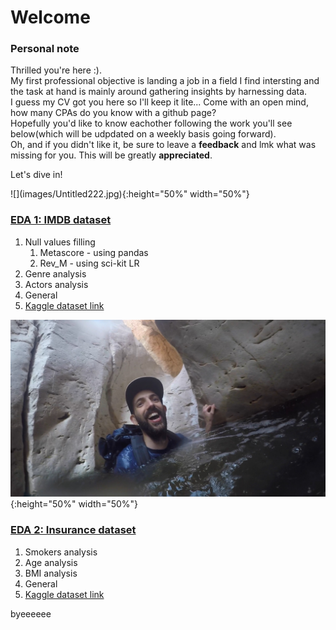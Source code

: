 <h1>Welcome</h1>


<h3>Personal note</h3>
<p> Thrilled you're here :).<br>
  My first professional objective is landing a job in a field I find intersting and the task at hand is mainly around gathering insights by harnessing data.<br>
  I guess my CV got you here so I'll keep it lite... Come with an open mind, how many CPAs do you know with a github page?<br>
  Hopefully you'd like to know eachother following the work you'll see below(which will be udpdated on a weekly basis going forward).<br>
  Oh, and if you didn't like it, be sure to leave a <strong>feedback</strong> and lmk what was missing for you. This will be greatly <strong>appreciated</strong>.</p>
  
  
  <p>Let's dive in!</p>
  ![](images/Untitled222.jpg){:height="50%" width="50%"}


<h3><a href="https://github.com/reifeitan/Hello_World/blob/master-branch/IMDB/IMDB.ipynb">EDA 1: IMDB dataset</a></h3>
 <ol>
 <li>Null values filling
  <ol>
  <li>Metascore - using pandas</li>
  <li>Rev_M - using sci-kit LR</li>
  </ol>
 </li>
 <li>Genre analysis</li>
 <li>Actors analysis
 <li>General</li>
 <li><a href="https://www.kaggle.com/PromptCloudHQ/imdb-data">Kaggle dataset link</a></li>
 </ol>
 
 
 
 ![](images/Untitled222.jpg){:height="50%" width="50%"}


<h3><a href="https://github.com/reifeitan/Hello_World/blob/master-branch/Insurance/Insurance.ipynb">EDA 2: Insurance dataset</a></h3>
<ol>
  <li>Smokers analysis</li>
  <li>Age analysis</li>
  <li>BMI analysis</li>
  <li>General</li>
  <li><a href="https://www.kaggle.com/raghupalem/insurance">Kaggle dataset link</a></li>
</ol>
byeeeeee


